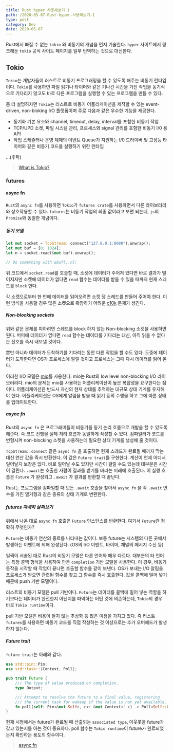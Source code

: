 ```yaml
---
title: Rust hyper 사용해보기 1
path: /2020-05-07-Rust-hyper-사용해보기-1
type: post
category: Dev
date: 2020-05-07
---
```


Rust에서 빠질 수 없는 `tokio` 와 비동기의 개념을 먼저 기술한다. `hyper` 사이트에서 링크해둔 `tokio` 공식 사이트 페이지를 일부 번역하는 것으로 대신한다.

## Tokio

`Tokio`는 개발자들이 러스트로 비동기 프로그래밍을 할 수 있도록 해주는 비동기 런타임이다. `Tokio`를 사용하면 파일 읽기나 타이머와 같은 기나긴 시간을 가진 작업을 동기식으로 기다리지 않고도 바로 다른 프로그램을 실행할 수 있는 프로그램을 만들 수 있다.

좀 더 설명하자면 `Tokio`는 러스트로 비동기 어플리케이션을 제작할 수 있는 event-driven, non-bloking I/O 플랫폼이며 주로 다음과 같은 우수한 기능을 제공한다.

-   동기화 기본 요소와 channel, timeout, delay, interval를 포함한 비동기 작업
-   TCP/UPD 소켓, 파일 시스템 관리, 프로세스와 signal 관리를 포함한 비동기 I/0 용 API
-   작업 스케쥴러나 운영 체제의 이벤트 Queue가 지원하는 I/0 드라이버 및 고성능 타이머와 같은 비동기 코드를 실행하기 위한 런타임

...(후략)

> [What is Tokio?](https://tokio.rs/docs/overview/)

### futures

#### async fn

`Rust`의 `async fn`를 사용하면 `Tokio`가 `futures crate`를 사용하면서 다른 라이브러리와 상호작용할 수 있다.
`futures`는 비동기 작업의 최종 값이라고 보면 되는데, `js`의 `Promise`와 동일한 개념이다.

##### 동기 모델

```rust
let mut socket = TcpStream::connect("127.0.0.1:8080").unwrap();
let mut buf = [0; 1024];
let n = socket.read(&mut buf).unwrap();

// Do something with &buf[..n];
```

위 코드에서 `socket.read`를 호출할 때, 소켓에 데이터가 주어져 있다면 바로 결과가 떨어지지만 소켓에 데이터가 없다면 `read` 함수는 데이터를 받을 수 있을 때까지 현재 스레드를 `block` 한다.

각 소켓으로부터 한 번에 데이터를 읽어오려면 소켓 당 스레드를 만들어 주어야 한다. 이런 방식을 사용할 경우 많은 소켓으로 확장하기 어려운 [c10k](https://en.wikipedia.org/wiki/C10k_problem) 문제가 생긴다.

##### Non-blocking sockets

위와 같은 문제를 피하려면 스레드를 block 하지 않는 Non-blocking 소켓을 사용하면 된다. 버퍼에 데이터가 없다면 `read` 함수는 데이터를 기다리는 대신, 아직 읽을 수 없다는 신호를 즉시 내보낼 것이다.

뿐만 아니라 데이터가 도착하기를 기다리는 동안 다른 작업을 할 수도 있다. 도중에 데이터가 도착한다면 OS가 프로세스에 알릴 것이고 프로세스는 그때 다시 데이터를 읽어 온다.

이러한 I/O 모델은 [mio](https://github.com/tokio-rs/mio)를 사용한다. mio는 Rust의 low level non-blocking I/O 라이브러리다.
mio의 문제는 mio를 사용하는 어플리케이션이 높은 복잡성을 요구한다는 점이다. 어플리케이션은 반드시 자신의 현재 상태를 추적하는 대규모 상태 기계를 유지해야 한다. 어플리케이션은 OS에게 알림을 받을 때 읽기 등의 수행을 하고 그에 따른 상태를 업데이트한다.

##### async fn

Rust의 `async fn` 은 프로그래머들이 비동기를 동기 논리 흐름으로 개발을 할 수 있도록 해준다. 즉 코드 진행을 실제 처리 흐름과 동일하게 작성할 수 있다. 컴파일러가 코드를 변형시켜 non-blocking 소켓을 사용하는데 필요한 상태 기계를 생성해 줄 것이다.

`TcpStream::connect` 같은 `async fn` 을 호출하면 현재 스레드가 완료될 때까지 막는 대신 연산 값을 즉시 반환한다. 이 값은 `Future trait`를 구현한다. 계산이 언제 어디서 일어날지 보장은 없다. 바로 일어날 수도 있지만 시간이 걸릴 수도 있는데 대부분은 시간이 걸린다. `.await`는 호출한 사람이 결과를 받기를 바라는 미래에 호출된다. 이 실행 흐름은 `Future` 가 완성되고 `.await` 가 결과를 반환할 때 끝난다.

Rust는 프로그램을 컴파일할 때 모든 `.await` 호출을 찾아서 `async fn` 을 각 `.await` 변수를 가진 열거형과 같은 종류의 상태 기계로 변환한다.

##### futures 자세히 살펴보기

위에서 나온 대로 `async fn` 호출은 `Future` 인스턴스를 반환한다. 여기서 `Future`란 정확히 무엇인가?

`Future`는 비동기 연산의 종료를 나타내는 값이다. 보통 future는 시스템의 다른 곳에서 발생하는 이벤트에 의해 완성된다. (OS의 I/O 이벤트, 타이머, 채널의 메시지 수신 등)

일찍이 서술된 대로 Rust의 비동기 모델은 다른 언어와 매우 다르다. 대부분의 타 언어는 특정 콜백 형식을 사용하여 만든 `completion` 기반 모델을 사용한다. 이 경우, 비동기 동작을 시작할 때 작업이 끝나면 호출할 함수를 같이 보낸다. OS가 보내는 I/O 알림을 프로세스가 받으면 관련된 함수를 찾고 그 함수를 즉시 호출한다. 값을 콜백에 밀어 넣기 때문에 push 기반 모델이다.

러스트의 비동기 모델은 pull 기반이다. `Future`는 데이터를 콜백에 밀어 넣는 역할을 하기보다는 데이터가 완전한지 아닌지를 파악하는 어떤 것에 의존하는데, `Tokio`의 경우 바로 `Tokio runtime`이다.

pull 기반 모델은 비용이 들지 않는 추상화 등 많은 이점을 가지고 있다. 즉 러스트 `futures`를 사용하면 비동기 코드를 직접 작성하는 것 이상으로는 추가 오버헤드가 발생하지 않는다.

##### Future trait

`future trait`는 아래와 같다.

```rust
use std::pin::Pin;
use std::task::{Context, Poll};

pub trait Future {
    /// The type of value produced on completion.
    type Output;

    /// Attempt to resolve the future to a final value, registering
    /// the current task for wakeup if the value is not yet available.
    fn poll(self: Pin<&mut Self>, cx: &mut Context<'_>) -> Poll<Self::Output>;
}
```

현재 시점에서는 future가 완료될 때 산출되는 `associated type`, 아웃풋을 future가 갖고 있는지를 아는 것이 중요하다. poll 함수는 `Tokio runtime`이 future가 완료되었는지 확인하는 용도의 함수이다.

> [async fn](https://tokio.rs/docs/getting-started/futures/)
